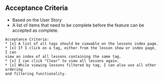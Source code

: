 ## Acceptance Criteria

* Based on the User Story
* A list of items that need to be complete before the feature can be accepted as complete.

```
Acceptance Criteria:
* [x] A list of all tags should be viewable on the lessons index page.
* [x] If I click on a tag, either from the lesson show or index page, I can
view an index of all lessons containing the same tag.
* [x] I can click "Clear" to view all lessons again.
* [x] While viewing lessons filtered by tag, I can also use all other ordering
and filtering functionality.
```
